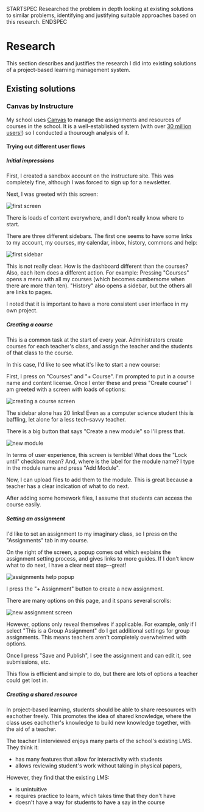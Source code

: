 STARTSPEC
Researched the problem in depth looking at
existing solutions to similar problems, identifying
and justifying suitable approaches based on this
research.
ENDSPEC

Research
========

This section describes and justifies the research I did into existing solutions
of a project-based learning management system.


Existing solutions
------------------

### Canvas by Instructure

My school uses [Canvas][canvas] to manage the assignments and resources of
courses in the school. It is a well-established system (with over [30 million
users!][canvas-users-article]) so I conducted a thourough analysis of it.

[canvas]: https://www.instructure.com/canvas/
[canvas-users-article]: https://iblnews.org/canvas-lms-increases-its-lead-to-30-million-users/

#### Trying out different user flows

##### Initial impressions

First, I created a sandbox account on the instructure site. This was completely
fine, although I was forced to sign up for a newsletter.

Next, I was greeted with this screen:

![first screen](https://raw.githubusercontent.com/penguoir/computer-science-coursework/master/resources/images/first_screen.png)

There is loads of content everywhere, and I don't really know where to start.

There are three different sidebars. The first one seems to have some links to my
account, my courses, my calendar, inbox, history, commons and help:

![first sidebar](https://raw.githubusercontent.com/penguoir/computer-science-coursework/master/resources/images/first_sidebar.png)

This is not really clear. How is the dashboard different than the courses? Also,
each item does a different action. For example: Pressing "Courses" opens a menu
with all my courses (which becomes cumbersome when there are more than ten).
"History" also opens a sidebar, but the others all are links to pages.

I noted that it is important to have a more consistent user interface in my own
project.

##### Creating a course

This is a common task at the start of every year. Administrators create courses
for each teacher's class, and assign the teacher and the students of that class
to the course.

In this case, I'd like to see what it's like to start a new course:

First, I press on "Courses" and "+ Course". I'm prompted to put in a course name
and content license. Once I enter these and press "Create course" I am greeted
with a screen with loads of options:

![creating a course screen](https://raw.githubusercontent.com/penguoir/computer-science-coursework/master/resources/images/new_course.png)

The sidebar alone has 20 links! Even as a computer science student this is
baffling, let alone for a less tech-savvy teacher.

There is a big button that says "Create a new module" so I'll press that.

![new module](https://raw.githubusercontent.com/penguoir/computer-science-coursework/master/resources/images/new_module.png)

In terms of user experience, this screen is terrible! What does the "Lock until"
checkbox mean? And, where is the label for the module name? I type in the module
name and press "Add Module".

Now, I can upload files to add them to the module. This is great because a
teacher has a clear indication of what to do next.

After adding some homework files, I assume that students can access the course
easily.

##### Setting an assignment

I'd like to set an assignment to my imaginary class, so I press on the
"Assignments" tab in my course.

On the right of the screen, a popup comes out which explains the assignment
setting process, and gives links to more guides. If I don't know what to do
next, I have a clear next step--great!

![assignments help popup](https://raw.githubusercontent.com/penguoir/computer-science-coursework/master/resources/images/assignment_help_popup.png)

I press the "+ Assignment" button to create a new assignment.

There are many options on this page, and it spans several scrolls:

![new assignment screen](https://raw.githubusercontent.com/penguoir/computer-science-coursework/master/resources/images/new_assignment.png)

However, options only reveal themselves if applicable. For example, only if I
select "This is a Group Assignment" do I get additional settings for group
assignments. This means teachers aren't completely overwhelmed with options.

Once I press "Save and Publish", I see the assignment and can edit it, see
submissions, etc.

This flow is efficient and simple to do, but there are lots of options a teacher
could get lost in.


##### Creating a shared resource

In project-based learning, students should be able to share reesources with
eachother freely. This promotes the idea of shared knowledge, where the class
uses eachother's knowledge to build new knowledge together, with the aid of a
teacher.




The teacher I interviewed enjoys many parts of the school's existing LMS. They
think it:

  * has many features that allow for interactivity with students
  * allows reviewing student's work without taking in physical papers,

However, they find that the existing LMS:

  * is unintuitive 
  * requires practice to learn, which takes time that they don't have
  * doesn't have a way for students to have a say in the course
